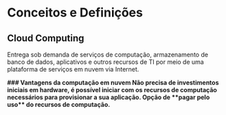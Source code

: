 # Conceitos e Definições

## Cloud Computing
Entrega sob demanda de serviços de computação, armazenamento de banco de dados, aplicativos e outros recursos de TI por meio de uma plataforma de serviços em nuvem via Internet.

<b>
### Vantagens da computação em nuvem
Não precisa de investimentos iniciais em hardware, é possível iniciar com os recursos de computação necessários para provisionar a sua aplicação. Opção de **pagar pelo uso** do recursos de computação.

